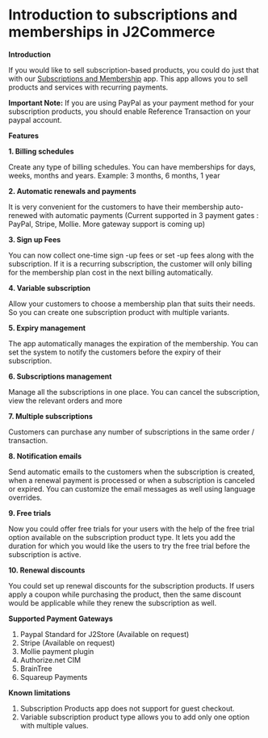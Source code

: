 # Introduction to subscriptions and memberships in J2Commerce

**Introduction**

If you would like to sell subscription-based products, you could do just that with our [Subscriptions and Membership](https://www.j2commerce.com/extensions/apps) app. This app allows you to sell products and services with recurring payments.

**Important Note:** If you are using PayPal as your payment method for your subscription products, you should enable Reference Transaction on your paypal account.

**Features**

**1. Billing schedules**

Create any type of billing schedules. You can have memberships for days, weeks, months and years. Example: 3 months, 6 months, 1 year

**2. Automatic renewals and payments**

It is very convenient for the customers to have their membership auto-renewed with automatic payments (Current supported in 3 payment gates : PayPal, Stripe, Mollie. More gateway support is coming up)

**3. Sign up Fees**

You can now collect one-time sign -up fees or set -up fees along with the subscription. If it is a recurring subscription, the customer will only billing for the membership plan cost in the next billing automatically.

**4. Variable subscription**

Allow your customers to choose a membership plan that suits their needs. So you can create one subscription product with multiple variants.

**5. Expiry management**

The app automatically manages the expiration of the membership. You can set the system to notify the customers before the expiry of their subscription.

**6. Subscriptions management**

Manage all the subscriptions in one place. You can cancel the subscription, view the relevant orders and more

**7. Multiple subscriptions**

Customers can purchase any number of subscriptions in the same order / transaction.

**8. Notification emails**

Send automatic emails to the customers when the subscription is created, when a renewal payment is processed or when a subscription is canceled or expired. You can customize the email messages as well using language overrides.

**9. Free trials**

Now you could offer free trials for your users with the help of the free trial option available on the subscription product type. It lets you add the duration for which you would like the users to try the free trial before the subscription is active.

**10. Renewal discounts**

You could set up renewal discounts for the subscription products. If users apply a coupon while purchasing the product, then the same discount would be applicable while they renew the subscription as well.

**Supported Payment Gateways**

1. Paypal Standard for J2Store (Available on request)
2. Stripe (Available on request)
3. Mollie payment plugin
4. Authorize.net CIM
5. BrainTree
6. Squareup Payments

**Known limitations**

1. Subscription Products app does not support for guest checkout.
2. Variable subscription product type allows you to add only one option with multiple values.
